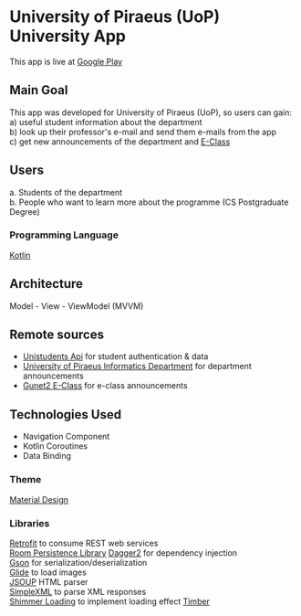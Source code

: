 # University of Piraeus (UoP) University App

This app is live at [Google Play](https://play.google.com/store/apps/details?id=com.stathis.unipiapp) <br/>

## Main Goal

This app was developed for University of Piraeus (UoP), so users can gain:<br/>
a) useful student information about the department <br/>
b) look up their professor's e-mail and send them e-mails from the app <br/>
c) get new announcements of the department and [E-Class](https://gunet2.cs.unipi.gr/)

## Users

a. Students of the department <br/>
b. People who want to learn more about the programme (CS Postgraduate Degree) <br/>

### Programming Language 

[Kotlin](https://kotlinlang.org/)

## Architecture
Model - View - ViewModel (MVVM)

## Remote sources
- [Unistudents Api](https://github.com/UniStudents/unistudents-api) for student authentication & data
- [University of Piraeus Informatics Department](https://www.cs.unipi.gr/index.php?lang=el) for department announcements
- [Gunet2 E-Class](https://gunet2.cs.unipi.gr/) for e-class announcements

## Technologies Used
- Navigation Component <br/>
- Kotlin Coroutines <br/>
- Data Binding

### Theme 

[Material Design](https://material.io/)

### Libraries

[Retrofit](https://square.github.io/retrofit/) to consume REST web services</br>
[Room Persistence Library](https://developer.android.com/training/data-storage/room)
[Dagger2](https://developer.android.com/training/dependency-injection/dagger-android) for dependency injection </br> 
[Gson](https://github.com/google/gson) for serialization/deserialization</br>
[Glide](https://github.com/bumptech/glide) to load images <br/> 
[JSOUP](https://jsoup.org/) HTML parser <br/>
[SimpleXML]() to parse XML responses<br/>
[Shimmer Loading](https://facebook.github.io/shimmer-android/) to implement loading effect
[Timber](https://github.com/JakeWharton/timber)
